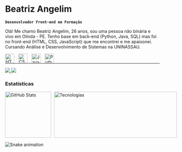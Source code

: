 # Beatriz Angelim

**`Desenvolvedor Front-end em Formação`**

Olá! Me chamo Beatriz Angelim, 26 anos, sou uma pessoa não binária e vivo em Olinda - PE. Tenho base em back-end (Python, Java, SQL) mas foi no front-end (HTML, CSS, JavaScript) que me encontrei e me apaixonei. Cursando Análise e Desenvolvimento de Sistemas na UNINASSAU.

<img 
    align="left" 
    alt="HTML"
    title="HTML" 
    width="30px" 
    style="padding-right: 10px;" 
    src="https://cdn.jsdelivr.net/gh/devicons/devicon@latest/icons/html5/html5-original.svg" 
/>
<img 
    align="left" 
    alt="CSS" 
    title="CSS"
    width="30px" 
    style="padding-right: 10px;" 
    src="https://cdn.jsdelivr.net/gh/devicons/devicon@latest/icons/css3/css3-original.svg" 
/>
<img 
    align="left" 
    alt="JavaScript" 
    title="JavaScript"
    width="30px" 
    style="padding-right: 10px;" 
    src="https://cdn.jsdelivr.net/gh/devicons/devicon@latest/icons/javascript/javascript-original.svg" 
/>
<img 
    align="left" 
    alt="Python" 
    title="Python"
    width="30px" 
    style="padding-right: 10px;" 
    src="https://cdn.jsdelivr.net/gh/devicons/devicon@latest/icons/python/python-original.svg" 
/>

<br/>

---


<p align="left">
    <a href="https://www.linkedin.com/in/beatriz-angelim-2abb6a237/" target="_blank"><img src="https://img.shields.io/badge/-LinkedIn-%230077B5?style=for-the-badge&logo=linkedin&logoColor=white" target="_blank">
    </a>
    <a href = "mailto:bea.ximeness@gmail.com"><img src="https://img.shields.io/badge/Gmail-D14836?style=for-the-badge&logo=gmail&logoColor=white" target="_blank">
    </a>
</p>

### Estatísticas

<div style="display: flex; flex-direction: row; align-items: flex-start;">
  <img
    alt="GitHub Stats"
    height="150"
    style="margin-right: 10px;"
    src="https://github-readme-stats.vercel.app/api?username=BeaAngelim&show_icons=true&theme=tokyonight&include_all_commits=true&locale=pt-br"
  />
  <img
    alt="Tecnologias"
    height="150"
    style="width: 400px;"
    src="https://github-readme-stats.vercel.app/api/top-langs/?username=BeaAngelim&theme=tokyonight&layout=compact&custom_title=Tecnologias&langs_count=9"
  />
</div>


![Snake animation](https://github.com/BeaAngelim/BeaAngelim/blob/output/github-contribuition-grid-snake.svg)
